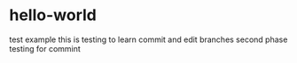 # hello-world
test example
this is testing to learn commit and edit branches
second phase testing for commint
